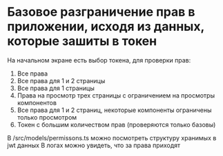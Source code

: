 # Базовое разграничение прав в приложении, исходя из данных, которые зашиты в токен

На начальном экране есть выбор токена, для проверки прав:
  1) Все права
  2) Все права для 1 и 2 страницы
  3) Все права для 1 страницы
  4) Права на просмотр трех страницы с ограничением на просмотры компонентов
  5) Все права для 1 и 2 страниц, некоторые компоненты ограничены только просмотром
  6) Токен с большим количеством прав (проверяются только базовы)

В /src/models/permissons.ts можно посмотреть структуру хранимых в jwt данных
В логах можно увидеть, что за права приходят

